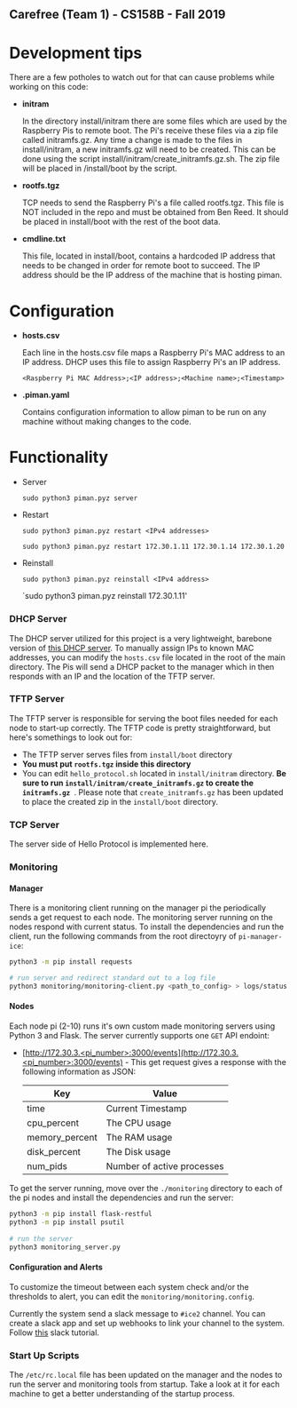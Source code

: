 Carefree (Team 1) - CS158B - Fall 2019
---
# Development tips
There are a few potholes to watch out for that can cause problems while working on this code:

* __initram__
    
    In the directory install/initram there are some files which are used by the Raspberry Pis to remote boot. The Pi's receive these files via a zip file called initramfs.gz. Any time a change is made to the files in install/initram, a new initramfs.gz will need to be created. This can be done using the script install/initram/create_initramfs.gz.sh. The zip file will be placed in /install/boot by the script.

* __rootfs.tgz__
    
    TCP needs to send the Raspberry Pi's a file called rootfs.tgz. This file is NOT included in the repo and must be obtained from Ben Reed. It should be placed in install/boot with the rest of the boot data.

* __cmdline.txt__

    This file, located in install/boot, contains a hardcoded IP address that needs to be changed in order for remote boot to succeed. The IP address should be the IP address of the machine that is hosting piman.

# Configuration
* __hosts.csv__

    Each line in the hosts.csv file maps a Raspberry Pi's MAC address to an IP address. DHCP uses this file to assign Raspberry Pi's an IP address.
    
    `<Raspberry Pi MAC Address>;<IP address>;<Machine name>;<Timestamp>`

* __.piman.yaml__

    Contains configuration information to allow piman to be run on any machine without making changes to the code.
    
# Functionality

* Server
    
    `sudo python3 piman.pyz server`

* Restart
    
    `sudo python3 piman.pyz restart <IPv4 addresses>`

    `sudo python3 piman.pyz restart 172.30.1.11 172.30.1.14 172.30.1.20`

* Reinstall

    `sudo python3 piman.pyz reinstall <IPv4 address>`

    `sudo python3 piman.pyz reinstall 172.30.1.11'
    
### DHCP Server

The DHCP server utilized for this project is a very lightweight, barebone version of [this DHCP server](https://github.com/niccokunzmann/python_dhcp_server). To manually assign IPs to known MAC addresses, you can modify the `hosts.csv` file located in the root of the main directory. The Pis will send a DHCP packet to the manager which in then responds with an IP and the location of the TFTP server. 

### TFTP Server

The TFTP server is responsible for serving the boot files needed for each node to start-up correctly. The TFTP code is pretty straightforward, but here's somethings to look out for: 

* The TFTP server serves files from `install/boot` directory
* **You must put `rootfs.tgz` inside this directory**
* You can edit `hello_protocol.sh` located in `install/initram` directory. **Be sure to run `install/initram/create_initramfs.gz` to create the `initramfs.gz `**. Please note that `create_initramfs.gz` has been updated to place the created zip in the `install/boot` directory. 

### TCP Server

The server side of Hello Protocol is implemented here.

### Monitoring

#### Manager

There is a monitoring client running on the manager pi the periodically sends a get request to each node. The monitoring server running on the nodes respond with current status. To install the dependencies and run the client, run the following commands from the root directoyry of `pi-manager-ice`:

```sh
python3 -m pip install requests

# run server and redirect standard out to a log file
python3 monitoring/monitoring-client.py <path_to_config> > logs/status.log
```

#### Nodes
Each node pi (2-10) runs it's own custom made monitoring servers using Python 3 and Flask. The server currently supports one `GET` API endoint:

- [http://172.30.3.<pi_number>:3000/events](http://172.30.3.<pi_number>:3000/events) - This get request gives a response with the following information as JSON:

    | Key            | Value                      |
    |----------------|----------------------------|
    | time           | Current Timestamp          |
    | cpu_percent    | The CPU usage              |
    | memory_percent | The RAM usage              |
    | disk_percent   | The Disk usage             |
    | num_pids       | Number of active processes |


To get the server running, move over the `./monitoring` directory to each of the pi nodes and install the dependencies and run the server:

```sh
python3 -m pip install flask-restful
python3 -m pip install psutil
    
# run the server
python3 monitoring_server.py
```

#### Configuration and Alerts

To customize the timeout between each system check and/or the thresholds to alert, you can edit the `monitoring/monitoring.config`. 


Currently the system send a slack message to `#ice2` channel. You can create a slack app and set up webhooks to link your channel to the system. Follow [this](https://get.slack.help/hc/en-us/articles/115005265063-Incoming-WebHooks-for-Slack) slack tutorial.


### Start Up Scripts 

The `/etc/rc.local` file has been updated on the manager and the nodes to run the server and monitoring tools from startup. Take a look at it for each machine to get a better understanding of the startup process. 
